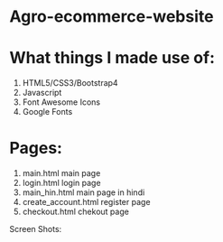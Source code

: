 # Agro-ecommerce-website

# What things I made use of:

1. HTML5/CSS3/Bootstrap4
2. Javascript
3. Font Awesome Icons
4. Google Fonts

# Pages:

1. main.html main page
2. login.html login page
3. main_hin.html main page in hindi
4. create_account.html register page
5. checkout.html chekout page

Screen Shots:
